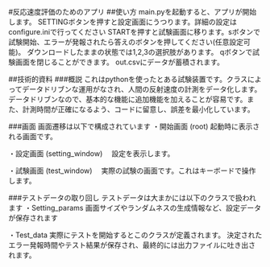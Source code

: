 #反応速度評価のためのアプリ
##使い方
main.pyを起動すると、アプリが開始します。
SETTINGボタンを押すと設定画面にうつります。詳細の設定はconfigure.iniで行ってください
STARTを押すと試験画面に移ります。sボタンで試験開始、エラーが発報されたら答えのボタンを押してください(任意設定可能)。
ダウンロードしたままの状態では1,2,3の選択肢があります。
qボタンで試験画面を閉じることができます。
out.csvにデータが蓄積されます。

##技術的資料
###概説
これはpythonを使ったとある試験装置です。クラスによってデータドリブンな運用がなされ、人間の反射速度の計測をデータ化します。
データドリブンなので、基本的な機能に追加機能を加えることが容易です。また、計測時間が正確になるよう、コードに留意し、誤差を最小化しています。

###画面
画面遷移は以下で構成されています
・開始画面 (root)
 起動時に表示される画面です。

・設定画面 (setting_window)
　設定を表示します。

・試験画面 (test_window)
　実際の試験の画面です。これはキーボードで操作します。

###テストデータの取り回し
テストデータは大まかには以下のクラスで扱われます
・Setting_params
 画面サイズやランダムネスの生成情報など、設定データが保存されます

・Test_data
 実際にテストを開始するとこのクラスが定義されます。
 決定されたエラー発報時間やテスト結果が保存され、最終的には出力ファイルに吐き出されます。